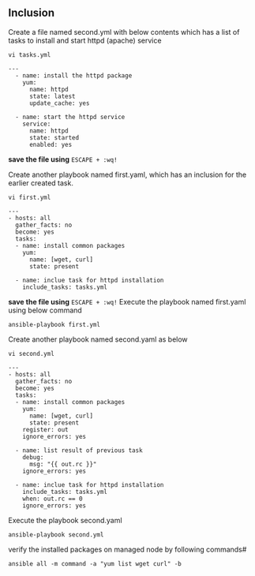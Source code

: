 ## Inclusion

Create a file named second.yml with below contents which has a list of tasks to install and start httpd (apache) service
```
vi tasks.yml
```
```
---
  - name: install the httpd package
    yum:
      name: httpd
      state: latest
      update_cache: yes

  - name: start the httpd service
    service:
      name: httpd
      state: started
      enabled: yes
```
**save the file using** `ESCAPE + :wq!`


Create another playbook named first.yaml, which has an inclusion for the earlier created task.
```
vi first.yml
```
```
---
- hosts: all
  gather_facts: no
  become: yes
  tasks:
  - name: install common packages
    yum:
      name: [wget, curl]
      state: present

  - name: inclue task for httpd installation
    include_tasks: tasks.yml
 ``` 

**save the file using** `ESCAPE + :wq!`
Execute the playbook named first.yaml using below command
```
ansible-playbook first.yml
```

Create another playbook named second.yaml as below
```
vi second.yml
```
```
---
- hosts: all
  gather_facts: no
  become: yes
  tasks:
  - name: install common packages
    yum:
      name: [wget, curl]
      state: present
    register: out
    ignore_errors: yes

  - name: list result of previous task
    debug:
      msg: "{{ out.rc }}"
    ignore_errors: yes

  - name: inclue task for httpd installation
    include_tasks: tasks.yml
    when: out.rc == 0
    ignore_errors: yes
```
Execute the playbook second.yaml
```
ansible-playbook second.yml
```

verify the installed packages on managed node by following commands#
```
ansible all -m command -a "yum list wget curl" -b
```
